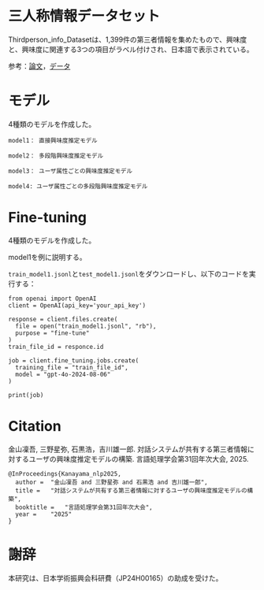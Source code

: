# 三人称情報データセット

Thirdperson_info_Datasetは、1,399件の第三者情報を集めたもので、興味度と、興味度に関連する3つの項目がラベル付けされ、日本語で表示されている。

参考：[論文](https://www.anlp.jp/proceedings/annual_meeting/2025/pdf_dir/D4-3.pdf)，[データ](https://github.com/IshiguroLab/Thirdperson-info-Dataset/tree/main/data)

# モデル
4種類のモデルを作成した。

```
model1： 直接興味度推定モデル

model2： 多段階興味度推定モデル

model3： ユーザ属性ごとの興味度推定モデル

model4: ユーザ属性ごとの多段階興味度推定モデル
```

# Fine-tuning
4種類のモデルを作成した。

model1を例に説明する。

`train_model1.jsonl`と`test_model1.jsonl`をダウンロードし、以下のコードを実行する：

```
from openai import OpenAI
client = OpenAI(api_key='your_api_key')

response = client.files.create(
  file = open("train_model1.jsonl", "rb"),
  purpose = "fine-tune"
)
train_file_id = responce.id

job = client.fine_tuning.jobs.create(
  training_file = "train_file_id",
  model = "gpt-4o-2024-08-06"
)

print(job)
```

# Citation
金山凜吾, 三野星弥, 石黒浩，吉川雄一郎. 対話システムが共有する第三者情報に対するユーザの興味度推定モデルの構築. 言語処理学会第31回年次大会, 2025.
```
@InProceedings{Kanayama_nlp2025,
  author = 	"金山凜吾 and 三野星弥 and 石黒浩 and 吉川雄一郎",
  title = 	"対話システムが共有する第三者情報に対するユーザの興味度推定モデルの構築",
  booktitle = 	"言語処理学会第31回年次大会",
  year =	"2025"
}
```

# 謝辞
本研究は、日本学術振興会科研費（JP24H00165）の助成を受けた。

